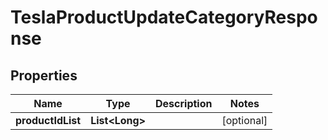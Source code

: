 

# TeslaProductUpdateCategoryResponse


## Properties

Name | Type | Description | Notes
------------ | ------------- | ------------- | -------------
**productIdList** | **List&lt;Long&gt;** |  |  [optional]




